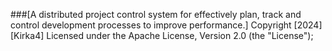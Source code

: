 ###[A distributed project control system for effectively plan, track and control development processes to improve performance.]
Copyright [2024] [Kirka4] Licensed under the Apache License, Version 2.0 (the "License");
